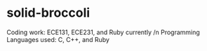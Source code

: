 # solid-broccoli
Coding work: ECE131, ECE231, and Ruby currently
/n
Programming Languages used: C, C++, and Ruby
